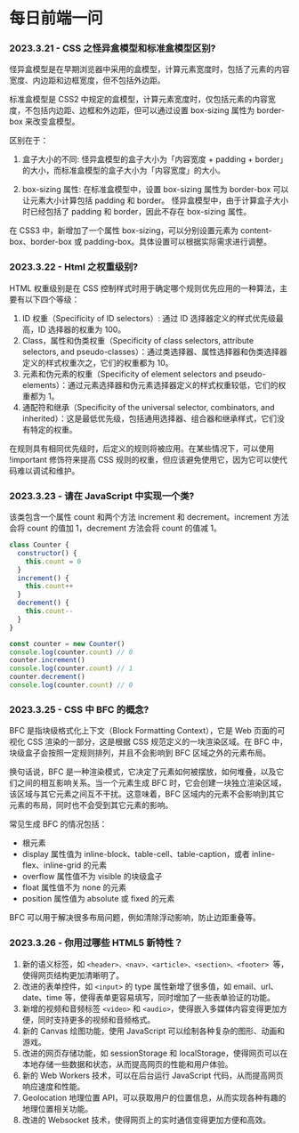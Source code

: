 # 每日前端一问

### 2023.3.21 - CSS 之怪异盒模型和标准盒模型区别?

怪异盒模型是在早期浏览器中采用的盒模型，计算元素宽度时，包括了元素的内容宽度、内边距和边框宽度，但不包括外边距。

标准盒模型是 CSS2 中规定的盒模型，计算元素宽度时，仅包括元素的内容宽度，不包括内边距、边框和外边距，但可以通过设置 box-sizing 属性为 border-box 来改变盒模型。

区别在于：

1. 盒子大小的不同:
   怪异盒模型的盒子大小为「内容宽度 + padding + border」的大小，而标准盒模型的盒子大小为「内容宽度」的大小。

2. box-sizing 属性:
   在标准盒模型中，设置 box-sizing 属性为 border-box 可以让元素大小计算包括 padding 和 border。
   怪异盒模型中，由于计算盒子大小时已经包括了 padding 和 border，因此不存在 box-sizing 属性。

在 CSS3 中，新增加了一个属性 box-sizing，可以分别设置元素为 content-box、border-box 或 padding-box。具体设置可以根据实际需求进行调整。

### 2023.3.22 - Html 之权重级别?

HTML 权重级别是在 CSS 控制样式时用于确定哪个规则优先应用的一种算法，主要有以下四个等级：

1. ID 权重（Specificity of ID selectors）: 通过 ID 选择器定义的样式优先级最高，ID 选择器的权重为 100。
2. Class，属性和伪类权重（Specificity of class selectors, attribute selectors, and pseudo-classes）：通过类选择器、属性选择器和伪类选择器定义的样式权重次之，它们的权重都为 10。
3. 元素和伪元素的权重（Specificity of element selectors and pseudo-elements）：通过元素选择器和伪元素选择器定义的样式权重较低，它们的权重都为 1。
4. 通配符和继承（Specificity of the universal selector, combinators, and inherited）：这是最低优先级，包括通用选择器、组合器和继承样式，它们没有特定的权重。

在规则具有相同优先级时，后定义的规则将被应用。在某些情况下，可以使用 !important 修饰符来提高 CSS 规则的权重，但应该避免使用它，因为它可以使代码难以调试和维护。

### 2023.3.23 - 请在 JavaScript 中实现一个类?

该类包含一个属性 count 和两个方法 increment 和 decrement。increment 方法会将 count 的值加 1，decrement 方法会将 count 的值减 1。

```js
class Counter {
  constructor() {
    this.count = 0
  }
  increment() {
    this.count++
  }
  decrement() {
    this.count--
  }
}

const counter = new Counter()
console.log(counter.count) // 0
counter.increment()
console.log(counter.count) // 1
counter.decrement()
console.log(counter.count) // 0
```

### 2023.3.25 - CSS 中 BFC 的概念?

BFC 是指块级格式化上下文（Block Formatting Context），它是 Web 页面的可视化 CSS 渲染的一部分，这是根据 CSS 规范定义的一块渲染区域。在 BFC 中，块级盒子会按照一定规则排列，并且不会影响到 BFC 区域之外的元素布局。

换句话说，BFC 是一种渲染模式，它决定了元素如何被摆放，如何堆叠，以及它们之间的相互影响关系。当一个元素生成 BFC 时，它会创建一块独立渲染区域，该区域与其它元素之间互不干扰。这意味着，BFC 区域内的元素不会影响到其它元素的布局，同时也不会受到其它元素的影响。

常见生成 BFC 的情况包括：

- 根元素
- display 属性值为 inline-block、table-cell、table-caption，或者 inline-flex、inline-grid 的元素
- overflow 属性值不为 visible 的块级盒子
- float 属性值不为 none 的元素
- position 属性值为 absolute 或 fixed 的元素

BFC 可以用于解决很多布局问题，例如清除浮动影响，防止边距重叠等。

### 2023.3.26 - 你用过哪些 HTML5 新特性？

1. 新的语义标签，如 `<header>、<nav>、<article>、<section>、<footer> `等，使得网页结构更加清晰明了。
2. 改进的表单控件，如 `<input>` 的 type 属性新增了很多值，如 email、url、date、time 等，使得表单更容易填写，同时增加了一些表单验证的功能。
3. 新增的视频和音频标签 `<video>` 和 `<audio>`，使得嵌入多媒体内容变得更加方便，同时支持更多的视频和音频格式。
4. 新的 Canvas 绘图功能，使用 JavaScript 可以绘制各种复杂的图形、动画和游戏。
5. 改进的网页存储功能，如 sessionStorage 和 localStorage，使得网页可以在本地存储一些数据和状态，从而提高网页的性能和用户体验。
6. 新的 Web Workers 技术，可以在后台运行 JavaScript 代码，从而提高网页响应速度和性能。
7. Geolocation 地理位置 API，可以获取用户的位置信息，从而实现各种有趣的地理位置相关功能。
8. 改进的 Websocket 技术，使得网页上的实时通信变得更加方便和高效。
